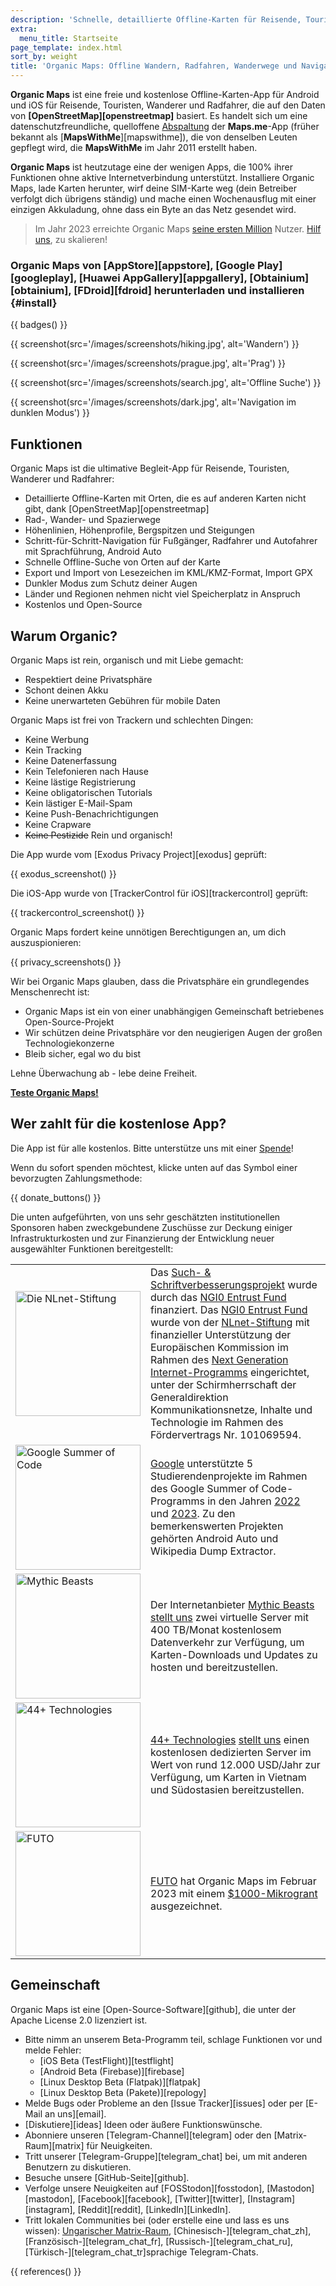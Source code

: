 ```yaml
---
description: 'Schnelle, detaillierte Offline-Karten für Reisende, Touristen, Autofahrer, Wanderer und Radfahrer, erstellt von den Gründern der MapsWithMe-App (Maps.Me).'
extra:
  menu_title: Startseite
page_template: index.html
sort_by: weight
title: 'Organic Maps: Offline Wandern, Radfahren, Wanderwege und Navigation'
---
```


**Organic Maps** ist eine freie und kostenlose Offline-Karten-App für Android und iOS für Reisende, Touristen, Wanderer und Radfahrer, die auf den Daten von **[OpenStreetMap][openstreetmap]** basiert.
Es handelt sich um eine datenschutzfreundliche, quelloffene [Abspaltung][fork] der **Maps.me**-App (früher bekannt als [**MapsWithMe**][mapswithme]), die von denselben Leuten gepflegt wird, die **MapsWithMe** im Jahr 2011 erstellt haben.

**Organic Maps** ist heutzutage eine der wenigen Apps, die 100% ihrer Funktionen ohne aktive Internetverbindung unterstützt. Installiere Organic Maps, lade Karten herunter, wirf deine SIM-Karte weg (dein Betreiber verfolgt dich übrigens ständig) und mache einen Wochenausflug mit einer einzigen Akkuladung, ohne dass ein Byte an das Netz gesendet wird.

> Im Jahr 2023 erreichte Organic Maps [seine ersten Million](@/news/2023-12-23/281/index.md) Nutzer. [Hilf uns](@/donate/index.md), zu skalieren!

### Organic Maps von [AppStore][appstore], [Google Play][googleplay], [Huawei AppGallery][appgallery], [Obtainium][obtainium], [FDroid][fdroid] herunterladen und installieren {#install}

{{ badges() }}

{{ screenshot(src='/images/screenshots/hiking.jpg', alt='Wandern') }}

{{ screenshot(src='/images/screenshots/prague.jpg', alt='Prag') }}

{{ screenshot(src='/images/screenshots/search.jpg', alt='Offline Suche') }}

{{ screenshot(src='/images/screenshots/dark.jpg', alt='Navigation im dunklen
Modus') }}

## Funktionen

Organic Maps ist die ultimative Begleit-App für Reisende, Touristen,
Wanderer und Radfahrer:

- Detaillierte Offline-Karten mit Orten, die es auf anderen Karten nicht
  gibt, dank [OpenStreetMap][openstreetmap]
- Rad-, Wander- und Spazierwege
- Höhenlinien, Höhenprofile, Bergspitzen und Steigungen
- Schritt-für-Schritt-Navigation für Fußgänger, Radfahrer und Autofahrer mit
  Sprachführung, Android Auto
- Schnelle Offline-Suche von Orten auf der Karte
- Export und Import von Lesezeichen im KML/KMZ-Format, Import GPX
- Dunkler Modus zum Schutz deiner Augen
- Länder und Regionen nehmen nicht viel Speicherplatz in Anspruch
- Kostenlos und Open-Source

## Warum Organic?

Organic Maps ist rein, organisch und mit Liebe gemacht:

- Respektiert deine Privatsphäre
- Schont deinen Akku
- Keine unerwarteten Gebühren für mobile Daten

Organic Maps ist frei von Trackern und schlechten Dingen:

- Keine Werbung
- Kein Tracking
- Keine Datenerfassung
- Kein Telefonieren nach Hause
- Keine lästige Registrierung
- Keine obligatorischen Tutorials
- Kein lästiger E-Mail-Spam
- Keine Push-Benachrichtigungen
- Keine Crapware
- ~~Keine Pestizide~~ Rein und organisch!

Die App wurde vom [Exodus Privacy Project][exodus] geprüft:

{{ exodus_screenshot() }}

Die iOS-App wurde von [TrackerControl für iOS][trackercontrol] geprüft:

{{ trackercontrol_screenshot() }}

Organic Maps fordert keine unnötigen Berechtigungen an, um dich
auszuspionieren:

{{ privacy_screenshots() }}

Wir bei Organic Maps glauben, dass die Privatsphäre ein grundlegendes
Menschenrecht ist:

- Organic Maps ist ein von einer unabhängigen Gemeinschaft betriebenes
  Open-Source-Projekt
- Wir schützen deine Privatsphäre vor den neugierigen Augen der großen
  Technologiekonzerne
- Bleib sicher, egal wo du bist

Lehne Überwachung ab - lebe deine Freiheit.

**[Teste Organic Maps!](#install)**

## Wer zahlt für die kostenlose App?

Die App ist für alle kostenlos. Bitte unterstütze uns mit einer
[Spende](@/donate/index.de.md)!

Wenn du sofort spenden möchtest, klicke unten auf das Symbol einer
bevorzugten Zahlungsmethode:

{{ donate_buttons() }}

Die unten aufgeführten, von uns sehr geschätzten institutionellen Sponsoren
haben zweckgebundene Zuschüsse zur Deckung einiger Infrastrukturkosten und
zur Finanzierung der Entwicklung neuer ausgewählter Funktionen
bereitgestellt:

<table style="border-spacing: 20px">
  <tr>
    <td>
      <a href="https://nlnet.nl/"><img src="sponsors/nlnet.svg" alt="Die NLnet-Stiftung" width="200px"></a>
    </td>
    <td>
      Das <a href="https://github.com/organicmaps/organicmaps/milestone/7">Such- & Schriftverbesserungsprojekt</a> wurde durch das <a href="https://nlnet.nl/project/OrganicMaps/">NGI0 Entrust Fund</a> finanziert. Das <a href="https://nlnet.nl/entrust/">NGI0 Entrust Fund</a> wurde von der <a href="https://nlnet.nl/">NLnet-Stiftung</a> mit finanzieller Unterstützung der Europäischen Kommission im Rahmen des <a href="https://www.ngi.eu/">Next Generation Internet-Programms</a> eingerichtet, unter der Schirmherrschaft der Generaldirektion Kommunikationsnetze, Inhalte und Technologie im Rahmen des Fördervertrags Nr. 101069594.
    </td>
  </tr>
  <tr>
    <td>
      <a href="https://summerofcode.withgoogle.com/"><img src="sponsors/gsoc.svg" alt="Google Summer of Code" width="200px"></a>
    </td>
    <td>
      <a href="https://summerofcode.withgoogle.com/">Google</a> unterstützte 5 Studierendenprojekte im Rahmen des Google Summer of Code-Programms in den Jahren <a href="https://summerofcode.withgoogle.com/programs/2022/organizations/organic-maps">2022</a> und <a href="https://summerofcode.withgoogle.com/programs/2023/organizations/organic-maps">2023</a>. Zu den bemerkenswerten Projekten gehörten Android Auto und Wikipedia Dump Extractor.
    </td>
  </tr>
  <tr>
    <td>
      <a href="https://www.mythic-beasts.com/"><img src="sponsors/mythic-beasts.png" alt="Mythic Beasts" width="200px"></a>
    </td>
    <td>
      Der Internetanbieter <a href="https://www.mythic-beasts.com/">Mythic Beasts</a> <a href="https://www.mythic-beasts.com/blog/2021/10/06/improving-the-world-bit-by-expensive-bit/">stellt uns</a> zwei virtuelle Server mit 400 TB/Monat kostenlosem Datenverkehr zur Verfügung, um Karten-Downloads und Updates zu hosten und bereitzustellen.
    </td>
  </tr>
  <tr>
    <td>
      <a href="https://44plus.vn"><img src="sponsors/44plus.svg" alt="44+ Technologies" width="200px"></a>
    </td>
    <td>
      <a href="https://44plus.vn">44+ Technologies</a> <a href="https://44plus.vn/organicmaps">stellt uns</a> einen kostenlosen dedizierten Server im Wert von rund 12.000 USD/Jahr zur Verfügung, um Karten in Vietnam und Südostasien bereitzustellen.
    </td>
  </tr>
  <tr>
    <td>
      <a href="https://futo.org"><img src="sponsors/futo.svg" alt="FUTO" width="200px"></a>
    </td>
    <td>
      <a href="https://futo.org">FUTO</a> hat Organic Maps im Februar 2023 mit einem <a href="https://www.youtube.com/watch?v=fJJclgBHrEw">$1000-Mikrogrant</a> ausgezeichnet.
    </td>
  </tr>
</table>

## Gemeinschaft

Organic Maps ist eine [Open-Source-Software][github], die unter der Apache
License 2.0 lizenziert ist.

- Bitte nimm an unserem Beta-Programm teil, schlage Funktionen vor und melde
  Fehler:
  * [iOS Beta (TestFlight)][testflight]
  * [Android Beta (Firebase)][firebase]
  * [Linux Desktop Beta (Flatpak)][flatpak]
  * [Linux Desktop Beta (Pakete)][repology]
- Melde Bugs oder Probleme an den [Issue Tracker][issues] oder per [E-Mail
  an uns][email].
- [Diskutiere][ideas] Ideen oder äußere Funktionswünsche.
- Abonniere unseren [Telegram-Channel][telegram] oder den
  [Matrix-Raum][matrix] für Neuigkeiten.
- Tritt unserer [Telegram-Gruppe][telegram_chat] bei, um mit anderen
  Benutzern zu diskutieren.
- Besuche unsere [GitHub-Seite][github].
- Verfolge unsere Neuigkeiten auf [FOSStodon][fosstodon],
  [Mastodon][mastodon], [Facebook][facebook], [Twitter][twitter],
  [Instagram][instagram], [Reddit][reddit], [LinkedIn][LinkedIn].
- Tritt lokalen Communities bei (oder erstelle eine und lass es uns wissen):
  [Ungarischer
  Matrix-Raum](https://matrix.to/#/#organicmapstranslate_hu:matrix.org),
  [Chinesisch-][telegram_chat_zh], [Französisch-][telegram_chat_fr],
  [Russisch-][telegram_chat_ru], [Türkisch-][telegram_chat_tr]sprachige
  Telegram-Chats.

[fork]: https://de.wikipedia.org/wiki/Abspaltung_(Softwareentwicklung)

{{ references() }}
